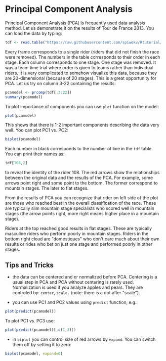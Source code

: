 # Principal Component Analysis

Principal Component Analysis (PCA) is frequently used data analysis method. Let us demonstrate it
on the results of Tour de France 2013. You can load the data by typing:
```R
tdf <- read.table("https://raw.githubusercontent.com/spiwokv/Rtutorial/master/data/tourdefrance2013.txt", header=T)
```
Every frame corresponds to a single rider (riders that did not finish the race were removed).
The numbers in the table corresponds to their order in each stage. Each column corresponds to one stage.
One stage was removed. It was a team time trial where order is given to teams rather than individual riders.
It is very complicated to somehow visualize this data, because they are 20-dimensional (because of 20 stages).
This is a great opportunity for PCA. Let us try on column 3-22 containing the results:
```R
pcamodel <- prcomp(tdf[,3:22])
summary(pcamodel)
```
To plot importance of components you can use `plot` function on the model:
```R
plot(pcamodel)
```
This shows that there is 1-2 important components describing the data very well. Yoo can plot PC1 vs. PC2:
```R
biplot(pcamodel)
```
Each number in black corresponds to the number of line in the `tdf` table. You can print their names as:
```R
tdf[108,2]
```
to reveal the identity of the rider 108. The red arrows show the relationships between the original data
and the results of the PCA. For example, some arrows point right and some point to the bottom. The former
correspond to mountain stages. The later to flat stages. 

From the results of PCA you can recognize that rider on left side of the plot are those who reached best
in the overall classification of the race. These are typically slim mountain stage specialists who scored
well in mountain stages (the arrow points right, more right means higher place in a mountain stage).

Riders at the top reached good results in flat stages. These are typically masculine riders who perform
poorly in mountain stages. Riders in the bottom right cloud are "domestiques" who don't care much about
their own results or rides who bet on just one stage and performed poorly in other stages.

## Tips and Tricks

* the data can be centered and or normalized before PCA. Centering is a usual step in PCA and PCA without
centering is rarely used. Normalization is used if you analyze apples and pears. They are controled by:
`center`, `scale.` (note: there is a dot after "scale").

* you can use PC1 and PC2 values using `predict` function, e.g.:
```R
plot(predict(pcamodel))
```
To plot PC1 vs. PC3 use:
```R
plot(predict(pcamodel)[,c(1,3)])
```

* in `biplot` you can control size of red arrows by `expand`. You can switch them off by setting it to
zero:
```R
biplot(pcamodel, expand=0)
```

